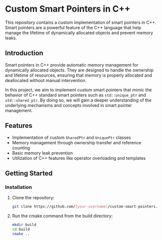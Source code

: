 # Custom Smart Pointers in C++

This repository contains a custom implementation of smart pointers in C++. Smart pointers are a powerful feature of the C++ language that help manage the lifetime of dynamically allocated objects and prevent memory leaks.

## Introduction

Smart pointers in C++ provide automatic memory management for dynamically allocated objects. They are designed to handle the ownership and lifetime of resources, ensuring that memory is properly allocated and deallocated without manual intervention.

In this project, we aim to implement custom smart pointers that mimic the behavior of C++ standard smart pointers such as `std::unique_ptr` and `std::shared_ptr`. By doing so, we will gain a deeper understanding of the underlying mechanisms and concepts involved in smart pointer management.

## Features

- Implementation of custom `SharedPtr` and `UniquePtr` classes
- Memory management through ownership transfer and reference counting
- Basic memory leak prevention
- Utilization of C++ features like operator overloading and templates

## Getting Started

### Installation

1. Clone the repository:

   ```bash
   git clone https://github.com/[your-username]/custom-smart-pointers.git
   ```
2. Run the cmake command from the build directory:

   ```bash
   mkdir build
   cd build
   cmake ..
   ```







